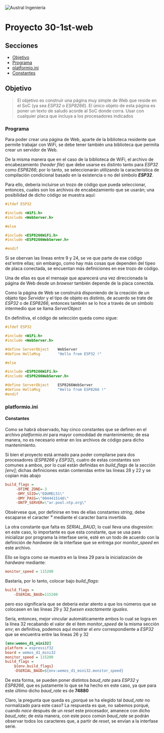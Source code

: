 

![Austral Ingenieria](https://encrypted-tbn0.gstatic.com/images?q=tbn%3AANd9GcQooGo7vQn4t9-6Bt46qZF-UY4_QFpYOeh7kVWzwpr_lbLr5wka)


# Proyecto 30-1st-web 

## Secciones

- [Objetivo](#objetivo)
- [Programa](#programa)
- [platformio.ini](#platformio.ini)
- [Constantes](#constantes)


## Objetivo

>   El objetivo es construir una página muy simple de Web que reside en el SoC (ya sea _ESP32_ o _ESP8266_).
>   El único objeto de esta página es poner un texto de saludo acorde al SoC donde corra.
>   Usar con cualquier placa que incluya a los procesadores indicados

### Programa

Para poder crear una página de Web, aparte de la biblioteca residente que permite trabajar con WiFi, se debe tener también una biblioteca que permita crear un servidor de Web.

De la misma manera que en el caso de la biblioteca de WiFi, el archivo de encabezamiento (_header file_) que debe usarse es distinto tanto para _ESP32_ como _ESP8266_; por lo tanto, se seleccionarán utilizando la característica de compilación condicional basado en la existencia o no del símbolo ___ESP32___.

Para ello, debería incluirse un trozo de código que pueda seleccionar, entonces, cuales son los archivos de encabezamiento que se usarán; una posibilidad de dicho código se muestra aquí:

~~~ C++
#ifdef ESP32

#include <WiFi.h>
#include <WebServer.h>

#else

#include <ESP8266WiFi.h>
#include <ESP8266WebServer.h>

#endif
~~~

Si se obervan las líneas entre 9 y 24, se ve que parte de ese código est'entre ellas; sin embargo, como hay más cosas que dependen del tipeo de placa conectada, se encuentan más definiciones en ese trozo de código.

Una de ellas es que el mensaje que aparecerá una vez direccionada la página de Web desde un _browser_ también depende de la placa conectda.

Como la página de Web se construirá disponiendo de la creación de un objeto tipo _Servidor_ y el tipo de objeto es distinto, de acuerdo se trate de _ESP32_ o de _ESP8266_, entonces también se lo hce a través de un símbolo intermedio que se llama _ServerObject_

En definitiva, el código de selección queda como sigue:

~~~ C++
#ifdef ESP32

#include <WiFi.h>
#include <WebServer.h>

#define ServerObject    WebServer
#define HelloMsg        "Hello from ESP32 !"

#else

#include <ESP8266WiFi.h>
#include <ESP8266WebServer.h>

#define ServerObject    ESP8266WebServer
#define HelloMsg        "Hello from ESP8266 !"
#endif

~~~
### platformio.ini

#### Constantes

Como se habrá observado, hay cinco constantes que se definen en el archivo _platformio.ini_ para mayor comodidad de mantenimiento; de esa manera, no es necesario entrar en los archivos de código para dicho mantenimiento.

Si bien el proyecto está armado para poder compilarse para dos procesadores (_ESP8266_ y _ESP32_), cuatro de estas constantes son comunes a ambos, por lo cual están definidas en _build_flags_ de la sección _[env]_; dichas definiciones están contenidas entre las líneas 28 y 22 y se copian más abajo

~~~ ini
build_flags =
     -DTIME_ZONE=-3
     -DMY_SSID=\"EDUMEL51\"
     -DMY_PASS=\"0044415146\"
     -DNTP_SERVER=\"ar.pool.ntp.org\"
~~~

Obsérvese que, por definirse en tres de ellas constantes _string_, debe escaparse el caracter ___"___ mediante el caracter barra invertida.

La otra constante que falta es _SERIAL\_BAUD_, lo cual lleva una disgresión: en este caso, lo importante es que esta constante, que se usa para inicializar por programa la interfase serie, esté en un todo de acuerdo con la definición de _hardware_ de la interfase que se entrega por _monitor\_speed_ en este archivo.

Ello se logra como se muestra en la línea 29 para la inicialización de _hardware_ mediante:

~~~ ini
monitor_speed = 115200
~~~

Bastaría, por lo tanto, colocar bajo _build\_flags_:

~~~ ini
build_flags =
    -DSERIAL_BAUD=115200
~~~

pero eso significaría que se debería estar atento a que los números que se colocasen en las líneas 29 y 32 _fuesen exactamente iguales_.

Sería, entonces, mejor vincular automáticamente ambos lo cual se logra en la línea 32 recabando el valor de el ítem _monitor\_speed_ de la misma sección _env_; en definitiva, podemos aquí mostrar el _env_ correspondiente a _ESP32_ que se encuentra entre las líneas 26 y 32

~~~ ini
[env:wemos_d1_mini32]
platform = espressif32
board = wemos_d1_mini32
monitor_speed = 115200
build_flags =
    ${env.build_flags}
    -DSERIAL_BAUD=${env:wemos_d1_mini32.monitor_speed}
~~~

De esta forma, se pueden poner distintos _baud\_rate_ para _ESP32_ y _ESP8266_, que es justamente lo que se ha hecho en este caso, ya que para este último dicho _baud\_rate_ es de __74880__

Claro, la pregunta que queda es ¿porqué se ha elegido tal _baud\_rate_ no normalizado para este caso? La respuesta es que, no sabemos porqué, cuando _nace_ después de un _reset_ este procesador, amanece con dicho _baud\_rate_; de esta manera, con este poco común _baud\_rate_ se podrán observar todos los caracteres que, a partir de _reset_, se envían a la interfase serie.



